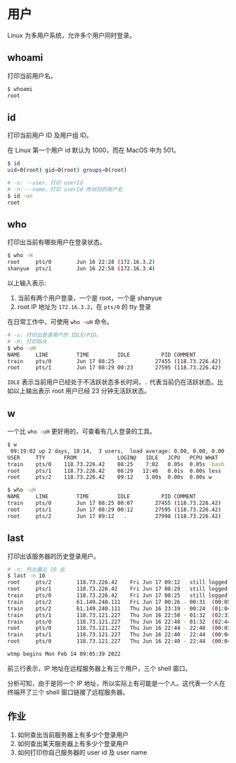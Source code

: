 # 用户

Linux 为多用户系统，允许多个用户同时登录。

## whoami

打印当前用户名。

``` bash
$ whoami
root
```

## id

打印当前用户 ID 及用户组 ID。

在 Linux 第一个用户 id 默认为 1000，而在 MacOS 中为 501。

``` bash
$ id
uid=0(root) gid=0(root) groups=0(root)

# -u: --user，打印 userId
# -n: --name，打印 userId 所对应的用户名
$ id -un
root
```

## who

打印出当前有哪些用户在登录状态。

``` bash
$ who -H
root     pts/0        Jun 16 22:28 (172.16.3.2)
shanyue  pts/1        Jun 16 22:58 (172.16.3.4)
```

以上输入表示:

1. 当前有两个用户登录，一个是 root，一个是 shanyue
2. root IP 地址为 `172.16.3.2`，在 `pts/0` 的 tty 登录

在日常工作中，可使用 `who -uH` 命令。

``` bash
# -u: 打印出登录用户的 IDLE/PID。
# -H: 打印标头
$ who -uH
NAME     LINE         TIME         IDLE          PID COMMENT
train    pts/0        Jun 17 08:25   .         27455 (118.73.226.42)
root     pts/1        Jun 17 08:29 00:23       27595 (118.73.226.42)
```

`IDLE` 表示当前用户已经处于不活跃状态多长时间，`.` 代表当前仍在活跃状态。比如以上输出表示 root 用户已经 23 分钟无活跃状态。

## w

一个比 `who -uH` 更好用的，可查看有几人登录的工具。

``` bash
$ w
 09:19:02 up 2 days, 18:14,  3 users,  load average: 0.00, 0.00, 0.00
USER     TTY      FROM             LOGIN@   IDLE   JCPU   PCPU WHAT
train    pts/0    118.73.226.42    08:25    7:02   0.05s  0.05s -bash
root     pts/1    118.73.226.42    08:29   12:46   0.01s  0.00s less
root     pts/2    118.73.226.42    09:12    3.00s  0.00s  0.00s w

$ who -uH
NAME     LINE         TIME         IDLE          PID COMMENT
train    pts/0        Jun 17 08:25 00:07       27455 (118.73.226.42)
root     pts/1        Jun 17 08:29 00:12       27595 (118.73.226.42)
root     pts/2        Jun 17 09:12   .         27998 (118.73.226.42)
```

## last

打印出该服务器的历史登录用户。

``` bash
# -n: 列出最近 10 此
$ last -n 10
root     pts/2        118.73.226.42    Fri Jun 17 09:12   still logged in
root     pts/1        118.73.226.42    Fri Jun 17 08:29   still logged in
train    pts/0        118.73.226.42    Fri Jun 17 08:25   still logged in
train    pts/2        61.149.240.111   Fri Jun 17 00:26 - 00:31  (00:05)
train    pts/2        61.149.240.111   Thu Jun 16 23:19 - 00:24  (01:04)
train    pts/1        118.73.121.227   Thu Jun 16 22:58 - 01:32  (02:33)
train    pts/0        118.73.121.227   Thu Jun 16 22:48 - 01:32  (02:44)
root     pts/0        118.73.121.227   Thu Jun 16 22:44 - 22:48  (00:03)
train    pts/1        118.73.121.227   Thu Jun 16 22:40 - 22:44  (00:04)
root     pts/0        118.73.121.227   Thu Jun 16 22:40 - 22:44  (00:04)

wtmp begins Mon Feb 14 09:05:39 2022
```

前三行表示，IP 地址在远程服务器上有三个用户，三个 shell 窗口。

分析可知，由于是同一个 IP 地址，所以实际上有可能是一个人。这代表一个人在终端开了三个 shell 窗口链接了远程服务器。

## 作业

1. 如何查出当前服务器上有多少个登录用户
2. 如何查出某天服务器上有多少个登录用户
3. 如何打印你自己服务器的 user id 及 user name


<!-- ## useradd -->

<!-- 添加一个用户。 -->

<!-- ``` bash -->
<!-- # 添加用户名为 shanyue，密码为 xxxxxx -->
<!-- $ useradd shanyue -p xxxxxx -->

<!-- # 切换为用户 shanyue -->
<!-- $ su shanyue -->

<!-- # 查看此时的 id -->
<!-- $ id -->
<!-- uid=1000(shanyue) gid=1000(shanyue) groups=1000(shanyue) -->
<!-- ``` -->

<!-- 添加的第一个用户 uid 一般为 1000。 -->

<!-- 因此在 Dockerfile 中指定用户时，一般指定 uid 为 1000。 -->

<!-- ``` bash -->
<!-- $ addgroup -g 1000 node && adduser -u 1000 -G node -s /bin/sh -D node -->
<!-- ``` -->

<!-- 以上命令见 node 的 [Dockerfile](https://github.com/nodejs/docker-node/blob/main/16/alpine3.16/Dockerfile#L5)。 -->

<!-- ## 用户相关文件 -->

<!-- + `/etc/passwd`: 用户 -->
<!-- + `/etc/shadow`: 用户密码 -->
<!-- + `/etc/group`: 用户组 -->
<!-- + `/etc/gshadow`: 用户组管理员信息 -->

<!-- ``` bash -->
<!-- # 用户名:密码:UID:GID:说明:主目录:shell -->
<!-- $ cat /etc/passwd -->
<!-- root:x:0:0:root:/root:/bin/zsh -->
<!-- bin:x:1:1:bin:/bin:/sbin/nologin -->
<!-- daemon:x:2:2:daemon:/sbin:/sbin/nologin -->
<!-- adm:x:3:4:adm:/var/adm:/sbin/nologin -->
<!-- lp:x:4:7:lp:/var/spool/lpd:/sbin/nologin -->
<!-- sync:x:5:0:sync:/sbin:/bin/sync -->
<!-- sshd:x:74:74:Privilege-separated SSH:/var/empty/sshd:/sbin/nologin -->
<!-- tcpdump:x:72:72::/:/sbin/nologin -->
<!-- train:x:1000:1000::/home/train:/bin/bash -->
<!-- shanyue:x:1001:1001::/home/shanyue:/bin/bash -->
<!-- ``` -->
